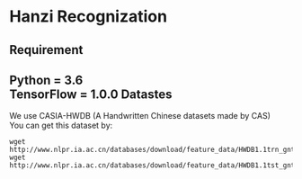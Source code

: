 Hanzi Recognization
===================
Requirement
-----------
Python = 3.6<br>
TensorFlow = 1.0.0
Datastes
---------
We use CASIA-HWDB (A Handwritten Chinese datasets made by CAS)<br>
You can get this dataset by:<br>
```Shell
wget http://www.nlpr.ia.ac.cn/databases/download/feature_data/HWDB1.1trn_gnt.zip
wget http://www.nlpr.ia.ac.cn/databases/download/feature_data/HWDB1.1tst_gnt.zip
```
